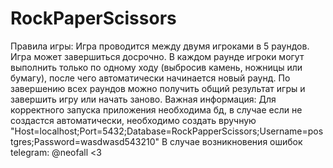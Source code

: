 # RockPaperScissors
Правила игры:
Игра проводится между двумя игроками в 5 раундов. Игра может завершиться досрочно.
В каждом раунде игроки могут выполнить только по одному ходу (выбросив камень, ножницы или бумагу),
после чего автоматически начинается новый раунд. По завершению всех раундов можно получить общий
результат игры и завершить игру или начать заново.
Важная информация:
Для корректного запуска приложения необходима бд, в случае если не создастся автоматически, необходимо создать вручную
"Host=localhost;Port=5432;Database=RockPapperScissors;Username=postgres;Password=wasdwasd543210"
В случае возникновения ошибок telegram: @neofall <З
